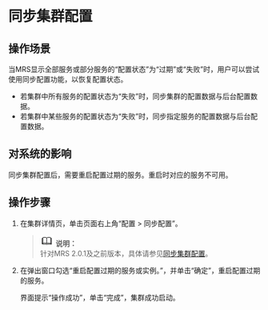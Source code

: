 # 同步集群配置<a name="ZH-CN_TOPIC_0173397567"></a>

## 操作场景<a name="section630442279236"></a>

当MRS显示全部服务或部分服务的“配置状态”为“过期”或“失败”时，用户可以尝试使用同步配置功能，以恢复配置状态。

-   若集群中所有服务的配置状态为“失败”时，同步集群的配置数据与后台配置数据。
-   若集群中某些服务的配置状态为“失败”时，同步指定服务的配置数据与后台配置数据。

## 对系统的影响<a name="section5330751192337"></a>

同步集群配置后，需要重启配置过期的服务。重启时对应的服务不可用。

## 操作步骤<a name="section6358084792341"></a>

1.  在集群详情页，单击页面右上角“配置 \> 同步配置”。

    >![](public_sys-resources/icon-note.gif) **说明：**   
    >针对MRS 2.0.1及之前版本，具体请参见[同步集群配置](同步集群配置-115.md)。  

2.  在弹出窗口勾选“重启配置过期的服务或实例。”，并单击“确定”，重启配置过期的服务。

    界面提示“操作成功”，单击“完成”，集群成功启动。


